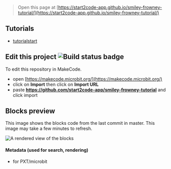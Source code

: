 
> Open this page at [https://start2code-app.github.io/smiley-frowney-tutorial/](https://start2code-app.github.io/smiley-frowney-tutorial/)

## Tutorials

* [tutorial](/smiley-frowney-tutorial/tutorial)[start](https://makecode.microbit.org/#tutorial:github:start2code-app/smiley-frowney-tutorial/tutorial)

## Edit this project ![Build status badge](https://github.com/start2code-app/smiley-frowney-tutorial/workflows/MakeCode/badge.svg)

To edit this repository in MakeCode.

* open [https://makecode.microbit.org/](https://makecode.microbit.org/)
* click on **Import** then click on **Import URL**
* paste **https://github.com/start2code-app/smiley-frowney-tutorial** and click import

## Blocks preview

This image shows the blocks code from the last commit in master.
This image may take a few minutes to refresh.

![A rendered view of the blocks](https://github.com/start2code-app/smiley-frowney-tutorial/raw/master/.github/makecode/blocks.png)

#### Metadata (used for search, rendering)

* for PXT/microbit
<script src="https://makecode.com/gh-pages-embed.js"></script><script>makeCodeRender("{{ site.makecode.home_url }}", "{{ site.github.owner_name }}/{{ site.github.repository_name }}");</script>
